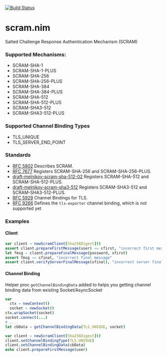 [![Build Status](https://travis-ci.org/ba0f3/scram.nim.svg?branch=master)](https://travis-ci.org/ba0f3/scram.nim)

# scram.nim
Salted Challenge Response Authentication Mechanism (SCRAM)


### Supported Mechanisms:
* SCRAM-SHA-1
* SCRAM-SHA-1-PLUS
* SCRAM-SHA-256
* SCRAM-SHA-256-PLUS
* SCRAM-SHA-384
* SCRAM-SHA-384-PLUS
* SCRAM-SHA-512
* SCRAM-SHA-512-PLUS
* SCRAM-SHA3-512
* SCRAM-SHA3-512-PLUS

### Supported Channel Binding Types
* TLS_UNIQUE
* TLS_SERVER_END_POINT

### Standards

* [RFC 5802](https://tools.ietf.org/html/rfc5802) Describes SCRAM.
* [RFC 7677](https://datatracker.ietf.org/doc/html/rfc7677) Registers SCRAM-SHA-256 and SCRAM-SHA-256-PLUS.
* [draft-melnikov-scram-sha-512-02](https://datatracker.ietf.org/doc/html/draft-melnikov-scram-sha-512) Registers SCRAM-SHA-512 and SCRAM-SHA-512-PLUS.
* [draft-melnikov-scram-sha3-512](https://datatracker.ietf.org/doc/html/draft-melnikov-scram-sha3-512) Registers SCRAM-SHA3-512 and SCRAM-SHA3-512-PLUS.
* [RFC 5929](https://datatracker.ietf.org/doc/html/rfc5929) Channel Bindings for TLS.
* [RFC 9266](https://datatracker.ietf.org/doc/html/rfc9266) Defines the `tls-exporter` channel binding, which is not supported yet

### Examples

#### Client
```nim
var client = newScramClient[Sha256Digest]()
assert client.prepareFirstMessage(user) == cfirst, "incorrect first message"
let fmsg = client.prepareFinalMessage(password, sfirst)
assert fmsg == cfinal, "incorrect final message"
assert client.verifyServerFinalMessage(sfinal), "incorrect server final message"
```

#### Channel Binding

Helper proc `getChannelBindingData` added to helps you getting channel binding data from existing Socket/AsyncSocket

```nim
var
  ctx = newContext()
  socket = newSocket()
ctx.wrapSocket(socket)
socket.connect(...)
# ....
let cbData = getChannelBindingData(TLS_UNIQUE, socket)

var client = newScramClient[Sha256Digest]()
client.setChannelBindingType(TLS_UNIQUE)
client.setChannelBindingData(cbData)
echo client.prepareFirstMessage(user)
```
